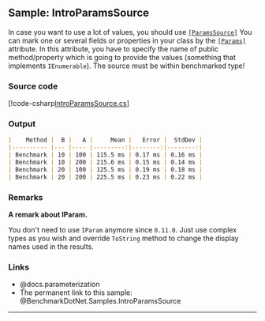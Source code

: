 ﻿---
uid: BenchmarkDotNet.Samples.IntroParamsSource
---

## Sample: IntroParamsSource

In case you want to use a lot of values, you should use
  [`[ParamsSource]`](xref:BenchmarkDotNet.Attributes.ParamsSourceAttribute)
You can mark one or several fields or properties in your class by the
  [`[Params]`](xref:BenchmarkDotNet.Attributes.ParamsAttribute) attribute.
In this attribute, you have to specify the name of public method/property which is going to provide the values
  (something that implements `IEnumerable`).
The source must be within benchmarked type!

### Source code

[!code-csharp[IntroParamsSource.cs](../../../samples/BenchmarkDotNet.Samples/IntroParamsSource.cs)]

### Output

```markdown
|    Method |  B |   A |     Mean |   Error |  StdDev |
|---------- |--- |---- |---------:|--------:|--------:|
| Benchmark | 10 | 100 | 115.5 ms | 0.17 ms | 0.16 ms |
| Benchmark | 10 | 200 | 215.6 ms | 0.15 ms | 0.14 ms |
| Benchmark | 20 | 100 | 125.5 ms | 0.19 ms | 0.18 ms |
| Benchmark | 20 | 200 | 225.5 ms | 0.23 ms | 0.22 ms |
```

### Remarks

**A remark about IParam.**

You don't need to use `IParam` anymore since `0.11.0`.
Just use complex types as you wish and override `ToString` method to change the display names used in the results.


### Links

* @docs.parameterization
* The permanent link to this sample: @BenchmarkDotNet.Samples.IntroParamsSource

---